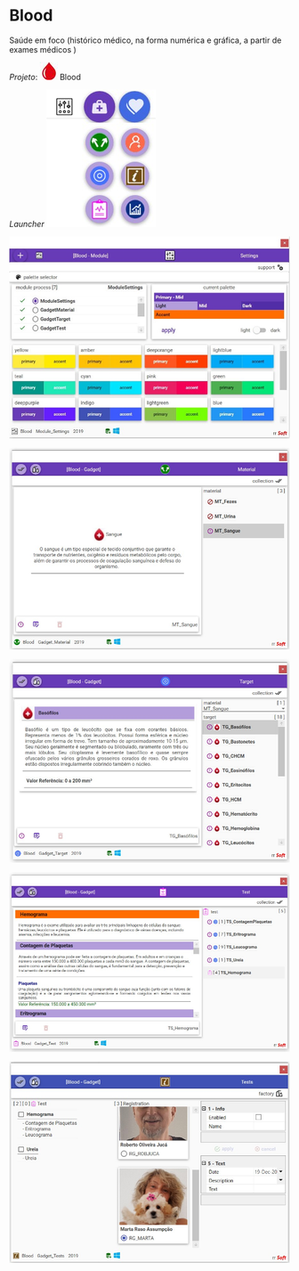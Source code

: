 # Blood
Saúde em foco (histórico médico, na forma numérica e gráfica, a partir de exames médicos )

*Projeto*: ![](Docs/Media/Blood32.jpg) Blood 

*Launcher*
![](Docs/Media/BloodLauncher.jpg)

![](Docs/Media/BloodSettings.jpg)

![](Docs/Media/BloodGadgetMaterial.jpg)

![](Docs/Media/BloodGadgetTarget.jpg)

![](Docs/Media/BloodGadgetTest.jpg) 

![](Docs/Media/BloodGadgetTests2.jpg) 
